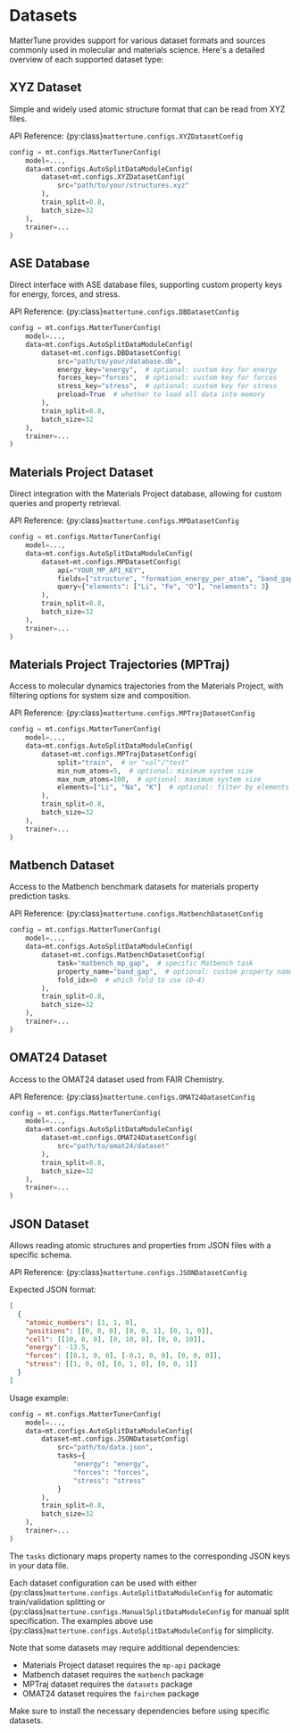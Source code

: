 # Datasets

MatterTune provides support for various dataset formats and sources commonly used in molecular and materials science. Here's a detailed overview of each supported dataset type:

## XYZ Dataset
Simple and widely used atomic structure format that can be read from XYZ files.

API Reference: {py:class}`mattertune.configs.XYZDatasetConfig`

```python
config = mt.configs.MatterTunerConfig(
    model=...,
    data=mt.configs.AutoSplitDataModuleConfig(
        dataset=mt.configs.XYZDatasetConfig(
            src="path/to/your/structures.xyz"
        ),
        train_split=0.8,
        batch_size=32
    ),
    trainer=...
)
```

## ASE Database
Direct interface with ASE database files, supporting custom property keys for energy, forces, and stress.

API Reference: {py:class}`mattertune.configs.DBDatasetConfig`

```python
config = mt.configs.MatterTunerConfig(
    model=...,
    data=mt.configs.AutoSplitDataModuleConfig(
        dataset=mt.configs.DBDatasetConfig(
            src="path/to/your/database.db",
            energy_key="energy",  # optional: custom key for energy
            forces_key="forces",  # optional: custom key for forces
            stress_key="stress",  # optional: custom key for stress
            preload=True  # whether to load all data into memory
        ),
        train_split=0.8,
        batch_size=32
    ),
    trainer=...
)
```

## Materials Project Dataset
Direct integration with the Materials Project database, allowing for custom queries and property retrieval.

API Reference: {py:class}`mattertune.configs.MPDatasetConfig`

```python
config = mt.configs.MatterTunerConfig(
    model=...,
    data=mt.configs.AutoSplitDataModuleConfig(
        dataset=mt.configs.MPDatasetConfig(
            api="YOUR_MP_API_KEY",
            fields=["structure", "formation_energy_per_atom", "band_gap"],
            query={"elements": ["Li", "Fe", "O"], "nelements": 3}
        ),
        train_split=0.8,
        batch_size=32
    ),
    trainer=...
)
```

## Materials Project Trajectories (MPTraj)
Access to molecular dynamics trajectories from the Materials Project, with filtering options for system size and composition.

API Reference: {py:class}`mattertune.configs.MPTrajDatasetConfig`

```python
config = mt.configs.MatterTunerConfig(
    model=...,
    data=mt.configs.AutoSplitDataModuleConfig(
        dataset=mt.configs.MPTrajDatasetConfig(
            split="train",  # or "val"/"test"
            min_num_atoms=5,  # optional: minimum system size
            max_num_atoms=100,  # optional: maximum system size
            elements=["Li", "Na", "K"]  # optional: filter by elements
        ),
        train_split=0.8,
        batch_size=32
    ),
    trainer=...
)
```

## Matbench Dataset
Access to the Matbench benchmark datasets for materials property prediction tasks.

API Reference: {py:class}`mattertune.configs.MatbenchDatasetConfig`

```python
config = mt.configs.MatterTunerConfig(
    model=...,
    data=mt.configs.AutoSplitDataModuleConfig(
        dataset=mt.configs.MatbenchDatasetConfig(
            task="matbench_mp_gap",  # specific Matbench task
            property_name="band_gap",  # optional: custom property name
            fold_idx=0  # which fold to use (0-4)
        ),
        train_split=0.8,
        batch_size=32
    ),
    trainer=...
)
```

## OMAT24 Dataset
Access to the OMAT24 dataset used from FAIR Chemistry.

API Reference: {py:class}`mattertune.configs.OMAT24DatasetConfig`

```python
config = mt.configs.MatterTunerConfig(
    model=...,
    data=mt.configs.AutoSplitDataModuleConfig(
        dataset=mt.configs.OMAT24DatasetConfig(
            src="path/to/omat24/dataset"
        ),
        train_split=0.8,
        batch_size=32
    ),
    trainer=...
)
```

## JSON Dataset
Allows reading atomic structures and properties from JSON files with a specific schema.

API Reference: {py:class}`mattertune.configs.JSONDatasetConfig`

Expected JSON format:
```json
[
  {
    "atomic_numbers": [1, 1, 8],
    "positions": [[0, 0, 0], [0, 0, 1], [0, 1, 0]],
    "cell": [[10, 0, 0], [0, 10, 0], [0, 0, 10]],
    "energy": -13.5,
    "forces": [[0.1, 0, 0], [-0.1, 0, 0], [0, 0, 0]],
    "stress": [[1, 0, 0], [0, 1, 0], [0, 0, 1]]
  }
]
```

Usage example:
```python
config = mt.configs.MatterTunerConfig(
    model=...,
    data=mt.configs.AutoSplitDataModuleConfig(
        dataset=mt.configs.JSONDatasetConfig(
            src="path/to/data.json",
            tasks={
                "energy": "energy",
                "forces": "forces",
                "stress": "stress"
            }
        ),
        train_split=0.8,
        batch_size=32
    ),
    trainer=...
)
```

The `tasks` dictionary maps property names to the corresponding JSON keys in your data file.

Each dataset configuration can be used with either {py:class}`mattertune.configs.AutoSplitDataModuleConfig` for automatic train/validation splitting or {py:class}`mattertune.configs.ManualSplitDataModuleConfig` for manual split specification. The examples above use {py:class}`mattertune.configs.AutoSplitDataModuleConfig` for simplicity.

Note that some datasets may require additional dependencies:
- Materials Project dataset requires the `mp-api` package
- Matbench dataset requires the `matbench` package
- MPTraj dataset requires the `datasets` package
- OMAT24 dataset requires the `fairchem` package

Make sure to install the necessary dependencies before using specific datasets.
